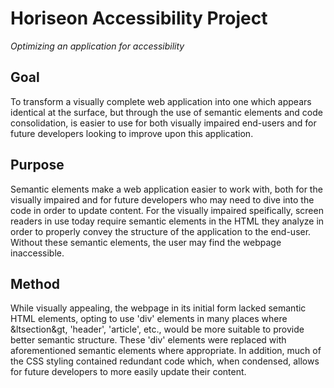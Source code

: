 # Horiseon Accessibility Project
*Optimizing an application for accessibility*

## Goal

To transform a visually complete web application into one which appears identical at the surface, but through the use of semantic elements and code consolidation, is easier to use for both visually impaired end-users and for future developers looking to improve upon this application.

## Purpose

Semantic elements make a web application easier to work with, both for the visually impaired and for future developers who may need to dive into the code in order to update content. For the visually impaired speifically, screen readers in use today require semantic elements in the HTML they analyze in order to properly convey the structure of the application to the end-user. Without these semantic elements, the user may find the webpage inaccessible.

## Method

While visually appealing, the webpage in its initial form lacked semantic HTML elements, opting to use 'div' elements in many places where &ltsection&gt, 'header', 'article', etc., would be more suitable to provide better semantic structure. These 'div' elements were replaced with aforementioned semantic elements where appropriate. In addition, much of the CSS styling contained redundant code which, when condensed, allows for future developers to more easily update their content. 

